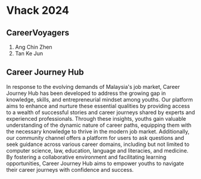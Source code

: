 # Vhack 2024
## CareerVoyagers
1. Ang Chin Zhen
2. Tan Ke Jun

## Career Journey Hub
In response to the evolving demands of Malaysia's job market, Career Journey Hub has been developed to address the growing gap in knowledge, skills, and entrepreneurial mindset among youths. Our platform aims to enhance and nurture these essential qualities by providing access to a wealth of successful stories and career journeys shared by experts and experienced professionals. Through these insights, youths gain valuable understanding of the dynamic nature of career paths, equipping them with the necessary knowledge to thrive in the modern job market. Additionally, our community channel offers a platform for users to ask questions and seek guidance across various career domains, including but not limited to computer science, law, education, language and literacies, and medicine. By fostering a collaborative environment and facilitating learning opportunities, Career Journey Hub aims to empower youths to navigate their career journeys with confidence and success.
